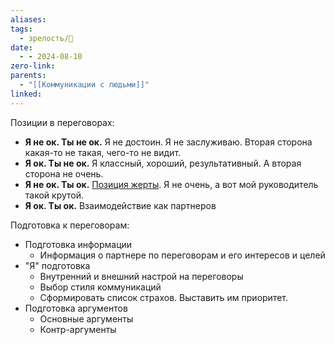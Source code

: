 ```yaml
---
aliases: 
tags:
  - зрелость/🌱
date:
  - - 2024-08-10
zero-link: 
parents:
  - "[[Коммуникации с людьми]]"
linked:
---
```

Позиции в переговорах:
- **Я не ок. Ты не ок.** Я не достоин. Я не заслуживаю. Вторая сторона какая-то не такая, чего-то не видит. 
- **Я ок. Ты не ок.** Я классный, хороший, результативный. А вторая сторона не очень.
- **Я не ок. Ты ок.**  [Позиция жерты](Позиция%20жерты.md). Я не очень, а вот мой руководитель такой крутой.
- **Я ок. Ты ок.** Взаимодействие как партнеров

Подготовка к переговорам:
- Подготовка информации
	- Информация о партнере по переговорам и его интересов и целей
- "Я" подготовка
	- Внутренний и внешний настрой на переговоры
	- Выбор стиля коммуникаций
	- Сформировать список страхов. Выставить им приоритет.
- Подготовка аргументов
	- Основные аргументы
	- Контр-аргументы
